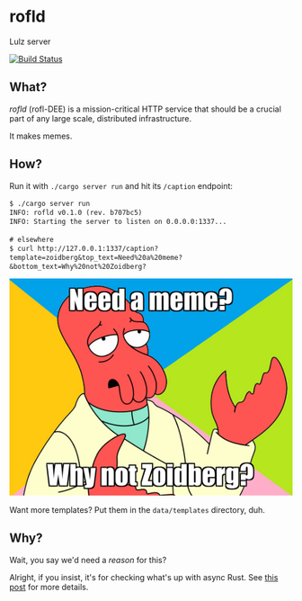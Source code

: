 # rofld

Lulz server

[![Build Status](https://img.shields.io/travis/Xion/rofld.svg)](https://travis-ci.org/Xion/rofld)

## What?

_rofld_ (rofl-DEE) is a mission-critical HTTP service that should be a crucial part
of any large scale, distributed infrastructure.

It makes memes.

## How?

Run it with `./cargo server run` and hit its `/caption` endpoint:

    $ ./cargo server run
    INFO: rofld v0.1.0 (rev. b707bc5)
    INFO: Starting the server to listen on 0.0.0.0:1337...

    # elsewhere
    $ curl http://127.0.0.1:1337/caption?template=zoidberg&top_text=Need%20a%20meme?&bottom_text=Why%20not%20Zoidberg?

![Need a meme? / Why not Zoidberg?](zoidberg.png)

Want more templates? Put them in the `data/templates` directory, duh.

## Why?

Wait, you say we'd need a _reason_ for this?

Alright, if you insist, it's for checking what's up with async Rust.
See [this post](http://xion.io/post/programming/rust-async-closer-look.html) for more details.
